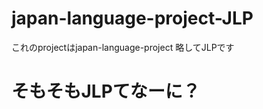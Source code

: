 # japan-language-project-JLP
<html>これのprojectはjapan-language-project 略してJLPです</html>
<h1>そもそもJLPてなーに？</h1>
